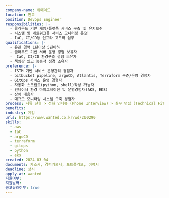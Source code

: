 ```yaml
---
company-name: 위메이드
location: 판교
position: Devops Engineer
responsibilities: |-
  - 클라우드 기반 게임/플랫폼 서비스 구축 및 유지보수
  - 시스템 및 네트워크등 서비스 모니터링 운영
  - IaC, CI/CD등 인프라 고도화 업무
qualifications: |-
  - 유관 경력 1년이상 5년이하
  - 클라우드 기반 서버 운영 경험 보유자
  -  IaC, CI/CD 환경구축 경험 보유자
  - 책임감 있고 능동적 성경 소유자
preference: |-
  - ISTM 기반 서비스 운영관리 경험자
  - bitbucket pipeline, argoCD, Atlantis, Terraform 구춘/운영 경험자
  - GitOps 서비스 운영 경험자
  - 자동화 스크립트(python, shell)작성 가능자
  - 컨테이너 환경 마이그레이션 및 운영경험자(AKS, EKS)
  - 장애 대응자
  - 대규모 모니터링 시스템 구축 경험자
process: 서류 전형 > 전화 인터뷰 (Phone Interview) > 실무 면접 (Technical Fit Interview) > 최종 면접 (Culture Fit Interview) > 합격 및 입사
benefits: 
industry: 게임
urls: https://www.wanted.co.kr/wd/200290
skills:
  - aws
  - IaC
  - argoCD
  - terraform
  - gitops
  - python
  - eks
created: 2024-03-04
documents: 자소서, 경력기술서, 포트폴리오, 이력서
deadline: 상시
apply-at: wanted
지원여부: 
지원날짜: 
공고유효여부: true
---
```

